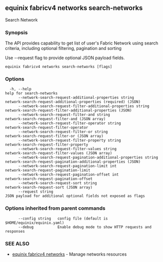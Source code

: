 ## equinix fabricv4 networks search-networks

Search Network

### Synopsis

The API provides capability to get list of user's Fabric Network using search criteria, including optional filtering, pagination and sorting

Use --request flag to provide optional JSON payload fields.

```
equinix fabricv4 networks search-networks [flags]
```

### Options

```
  -h, --help                                                             help for search-networks
      --network-search-request-additional-properties string              network-search-request-additional-properties (required) (JSON)
      --network-search-request-filter-additional-properties string       network-search-request-filter-additional-properties (JSON)
      --network-search-request-filter-and string                         network-search-request-filter-and (JSON array)
      --network-search-request-filter-operator string                    network-search-request-filter-operator
      --network-search-request-filter-or string                          network-search-request-filter-or (JSON array)
      --network-search-request-filter-property string                    network-search-request-filter-property
      --network-search-request-filter-values string                      network-search-request-filter-values (JSON array)
      --network-search-request-pagination-additional-properties string   network-search-request-pagination-additional-properties (JSON)
      --network-search-request-pagination-limit int                      network-search-request-pagination-limit
      --network-search-request-pagination-offset int                     network-search-request-pagination-offset
      --network-search-request-sort string                               network-search-request-sort (JSON array)
      --request string                                                   JSON payload for additional optional fields not exposed as flags
```

### Options inherited from parent commands

```
      --config string   config file (default is $HOME/equinix/equinix.yaml)
      --debug           Enable debug mode to show HTTP requests and responses
```

### SEE ALSO

* [equinix fabricv4 networks](equinix_fabricv4_networks.md)	 - Manage networks resources

